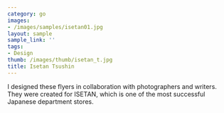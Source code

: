 ```yaml
---
category: go
images:
- /images/samples/isetan01.jpg
layout: sample
sample_link: ''
tags:
- Design
thumb: /images/thumb/isetan_t.jpg
title: Isetan Tsushin
---
```

I designed these flyers in collaboration with photographers and writers. They were created for ISETAN, which is one of the most successful Japanese department stores.